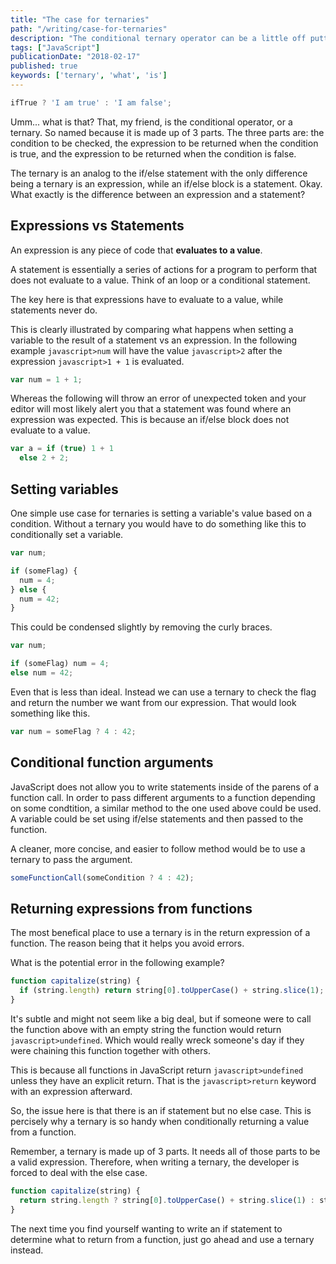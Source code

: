```yaml
---
title: "The case for ternaries"
path: "/writing/case-for-ternaries"
description: "The conditional ternary operator can be a little off putting to some, but it is extremely useful. So, what is it and when should it be used?"
tags: ["JavaScript"]
publicationDate: "2018-02-17"
published: true
keywords: ['ternary', 'what', 'is']
---
```


```javascript
ifTrue ? 'I am true' : 'I am false';
```

Umm... what is that?
That, my friend, is the conditional operator, or a ternary.
So named because it is made up of 3 parts.
The three parts are: the condition to be checked, the expression to be returned when the condition is true, and the expression to be returned when the condition
is false.

The ternary is an analog to the if/else statement with the only difference being a ternary is an expression, while an if/else block is a statement.
Okay. What exactly is the difference between an expression and a statement?

## Expressions vs Statements

An expression is any piece of code that **evaluates to a value**.

A statement is essentially a series of actions for a program to perform that does not evaluate to a value.
Think of an loop or a conditional statement.

The key here is that expressions have to evaluate to a value, while statements never do.

This is clearly illustrated by comparing what happens when setting a variable to the result of a statement vs an expression.
In the following example `javascript>num` will have the value `javascript>2` after the expression `javascript>1 + 1` is evaluated.

```javascript
var num = 1 + 1;
```

Whereas the following will throw an error of unexpected token and your editor will most likely alert you that a statement was found where an expression was expected.
This is because an if/else block does not evaluate to a value.

```javascript
var a = if (true) 1 + 1
  else 2 + 2;
```

## Setting variables

One simple use case for ternaries is setting a variable's value based on a condition.
Without a ternary you would have to do something like this to conditionally set a variable.

```javascript
var num;

if (someFlag) {
  num = 4;
} else {
  num = 42;
}
```

This could be condensed slightly by removing the curly braces.

```javascript
var num;

if (someFlag) num = 4;
else num = 42;
```

Even that is less than ideal.
Instead we can use a ternary to check the flag and return the number we want from our expression.
That would look something like this.

```javascript
var num = someFlag ? 4 : 42;
```

## Conditional function arguments

JavaScript does not allow you to write statements inside of the parens of a function call.
In order to pass different arguments to a function depending on some condtition, a similar method to the one used above could be used.
A variable could be set using if/else statements and then passed to the function.

A cleaner, more concise, and easier to follow method would be to use a ternary to pass the argument.

```javascript
someFunctionCall(someCondition ? 4 : 42);
```

## Returning expressions from functions

The most benefical place to use a ternary is in the return expression of a function.
The reason being that it helps you avoid errors.

What is the potential error in the following example?

```javascript
function capitalize(string) {
  if (string.length) return string[0].toUpperCase() + string.slice(1);
}
```

It's subtle and might not seem like a big deal, but if someone were to call the function above with an empty string the function would return `javascript>undefined`.
Which would really wreck someone's day if they were chaining this function together with others.

This is because all functions in JavaScript return `javascript>undefined` unless they have an explicit return.
That is the `javascript>return` keyword with an expression afterward.

So, the issue here is that there is an if statement but no else case.
This is percisely why a ternary is so handy when conditionally returning a value from a function.

Remember, a ternary is made up of 3 parts.
It needs all of those parts to be a valid expression.
Therefore, when writing a ternary, the developer is forced to deal with the else case.

```javascript
function capitalize(string) {
  return string.length ? string[0].toUpperCase() + string.slice(1) : string;
}
```

The next time you find yourself wanting to write an if statement to determine what to return from a function, just go ahead and use a ternary instead.
